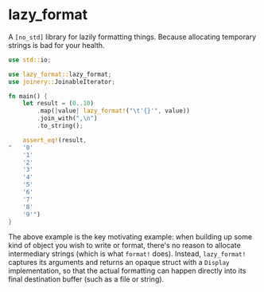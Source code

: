# lazy_format

A `[no_std]` library for lazily formatting things. Because allocating temporary strings is bad for your health.

```rust
use std::io;

use lazy_format::lazy_format;
use joinery::JoinableIterator;

fn main() {
	let result = (0..10)
		.map(|value| lazy_format!("\t'{}'", value))
		.join_with(",\n")
		.to_string();

	assert_eq!(result,
"	'0'
	'1'
	'2'
	'3'
	'4'
	'5'
	'6'
	'7'
	'8'
	'9'")
}
```

The above example is the key motivating example: when building up some kind of object you wish to write or format, there's no reason to allocate intermediary strings (which is what `format!` does). Instead, `lazy_format!` captures its arguments and returns an opaque struct with a `Display` implementation, so that the actual formatting can happen directly into its final destination buffer (such as a file or string).
